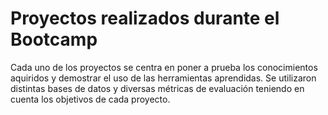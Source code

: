 # Proyectos realizados durante el Bootcamp
Cada uno de los proyectos se centra en poner a prueba los conocimientos aquiridos y demostrar el uso de las herramientas aprendidas. Se utilizaron distintas bases de datos y diversas métricas de evaluación teniendo en cuenta los objetivos de cada proyecto.
